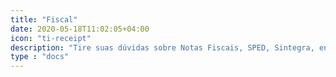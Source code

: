 ```yaml
---
title: "Fiscal"
date: 2020-05-18T11:02:05+04:00
icon: "ti-receipt"
description: "Tire suas dúvidas sobre Notas Fiscais, SPED, Sintegra, entre outros"
type : "docs"
---
```

